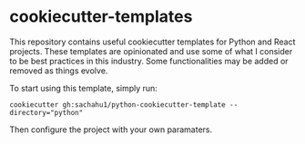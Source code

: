 # cookiecutter-templates

This repository contains useful cookiecutter templates for Python and React projects. These templates are opinionated
and use some of what I consider to be best practices in this industry. Some 
functionalities may be added or removed as things evolve.

To start using this template, simply run:
```shell
cookiecutter gh:sachahu1/python-cookiecutter-template --directory="python"
```
Then configure the project with your own paramaters.
